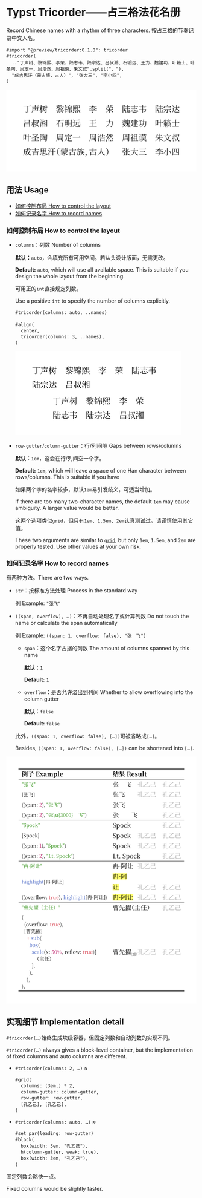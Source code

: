# Typst Tricorder——占三格法花名册

Record Chinese names with a rhythm of three characters.
按占三格的节奏记录中文人名。

```typst
#import "@preview/tricorder:0.1.0": tricorder
#tricorder(
  .."丁声树、黎锦熙、李荣、陆志韦、陆宗达、吕叔湘、石明远、王力、魏建功、叶籁士、叶圣陶、周定一、周浩然、周祖谟、朱文叔".split("、"),
  "成吉思汗（蒙古族，古人）", "张大三", "李小四",
)
```

![](./tests/readme/ref/1.png)

## 用法 Usage

- [如何控制布局 How to control the layout](#如何控制布局-how-to-control-the-layout)
- [如何记录名字 How to record names](#如何记录名字-how-to-record-names)

### 如何控制布局 How to control the layout

- `columns`：列数 Number of columns

  **默认：**`auto`，会填充所有可用空间。若从头设计版面，无需更改。

  **Default:** `auto`, which will use all available space. This is suitable if you design the whole layout from the beginning.

  可用正的`int`直接规定列数。

  Use a positive `int` to specify the number of columns explicitly.

  ```typst
  #tricorder(columns: auto, ..names)

  #align(
    center,
    tricorder(columns: 3, ..names),
  )
  ```

  ![](./tests/readme/ref/2.png)

- `row-gutter`/`column-gutter`：行/列间隙 Gaps between rows/columns

  **默认：**`1em`，这会在行/列间空一个字。

  **Default:** `1em`, which will leave a space of one Han character between rows/columns. This is suitable if you have

  如果两个字的名字较多，默认`1em`易引发歧义，可适当增加。

  If there are too many two-character names, the default `1em` may cause ambiguity. A larger value would be better.

  这两个选项类似[`grid`][grid-gutter]，但只有`1em`、`1.5em`、`2em`认真测试过。请谨慎使用其它值。

  These two arguments are similar to [`grid`][grid-gutter], but only `1em`, `1.5em`, and `2em` are properly tested. Use other values at your own risk.

  [grid-gutter]: https://typst.app/docs/reference/layout/grid/#parameters-column-gutter

### 如何记录名字 How to record names

有两种方法。There are two ways.

- `str`：按标准方法处理 Process in the standard way

  例 Example: `"张飞"`

- `((span, overflow), …)`：不再自动处理名字或计算列数 Do not touch the name or calculate the span automatically

  例 Example: `((span: 1, overflow: false), "张　飞")`

  - `span`：这个名字占据的列数 The amount of columns spanned by this name

    **默认：**`1`

    **Default:** `1`

  - `overflow`：是否允许溢出到列间 Whether to allow overflowing into the column gutter

    **默认：**`false`

    **Default:** `false`

  此外，`((span: 1, overflow: false), […])`可被省略成`[…]`。

  Besides, `((span: 1, overflow: false), […])` can be shortened into `[…]`.

![](./tests/readme/ref/3.png)

## 实现细节 Implementation detail

`#tricorder(…)`始终生成块级容器，但固定列数和自动列数的实现不同。

`#tricorder(…)` always gives a block-level container, but the implementation of fixed columns and auto columns are different.

- `#tricorder(columns: 2, …)` ≈

  ```typst
  #grid(
    columns: (3em,) * 2,
    column-gutter: column-gutter,
    row-gutter: row-gutter,
    [孔乙己], [孔乙己],
  )
  ```

- `#tricorder(columns: auto, …)` ≈

  ```typst
  #set par(leading: row-gutter)
  #block(
    box(width: 3em, "孔乙己"),
    h(column-gutter, weak: true),
    box(width: 3em, "孔乙己"),
  )
  ```

固定列数会略快一点。

Fixed columns would be slightly faster.
